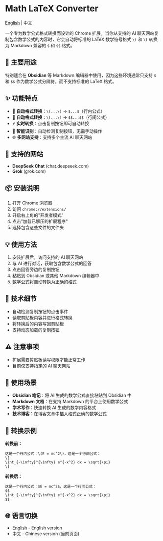 # Math LaTeX Converter

[English](README_EN.md) | 中文

一个专为数学公式格式转换而设计的 Chrome 扩展。当你从支持的 AI 聊天网站复制包含数学公式的内容时，它会自动将标准的 LaTeX 数学符号格式 `\(` 和 `\[` 转换为 Markdown 兼容的 `$` 和 `$$` 格式。

## 🎯 主要用途

特别适合在 **Obsidian** 等 Markdown 编辑器中使用，因为这些环境通常只支持 `$` 和 `$$` 作为数学公式分隔符，而不支持标准的 LaTeX 格式。

## ✨ 功能特点

- 🔄 **自动格式转换**：`\(...\)` → `$...$`（行内公式）
- 🔄 **自动格式转换**：`\[...\]` → `$$...$$`（行间公式）
- ⚡ **实时转换**：点击复制按钮即可自动转换
- 🎯 **智能识别**：自动检测复制按钮，无需手动操作
- 🌐 **多网站支持**：支持多个主流 AI 聊天网站

## 🚀 支持的网站

- **DeepSeek Chat** (chat.deepseek.com)
- **Grok** (grok.com)

## 📦 安装说明

1. 打开 Chrome 浏览器
2. 访问 `chrome://extensions/`
3. 开启右上角的"开发者模式"
4. 点击"加载已解压的扩展程序"
5. 选择包含这些文件的文件夹

## 💡 使用方法

1. 安装扩展后，访问支持的 AI 聊天网站
2. 与 AI 进行对话，获取包含数学公式的回答
3. 点击回答旁边的复制按钮
4. 粘贴到 Obsidian 或其他 Markdown 编辑器中
5. 数学公式将自动转换为正确的格式

## 🔧 技术细节

- 自动检测复制按钮的点击事件
- 读取剪贴板内容并进行格式转换
- 将转换后的内容写回剪贴板
- 支持动态加载的复制按钮

## ⚠️ 注意事项

- 扩展需要剪贴板读写权限才能正常工作
- 目前仅支持指定的 AI 聊天网站

## 🎯 使用场景

- **Obsidian 笔记**：将 AI 生成的数学公式直接粘贴到 Obsidian 中
- **Markdown 文档**：在支持 Markdown 的平台上使用数学公式
- **学术写作**：快速转换 AI 生成的数学内容格式
- **技术博客**：在博客文章中插入格式正确的数学公式

## 🔄 转换示例

**转换前：**
```
这是一个行内公式：\(E = mc^2\)，这是一个行间公式：
\[
\int_{-\infty}^{\infty} e^{-x^2} dx = \sqrt{\pi}
\]
```

**转换后：**
```
这是一个行内公式：$E = mc^2$，这是一个行间公式：
$$
\int_{-\infty}^{\infty} e^{-x^2} dx = \sqrt{\pi}
$$
```

## 🌐 语言切换

- [English](README_EN.md) - English version
- 中文 - Chinese version (当前页面) 